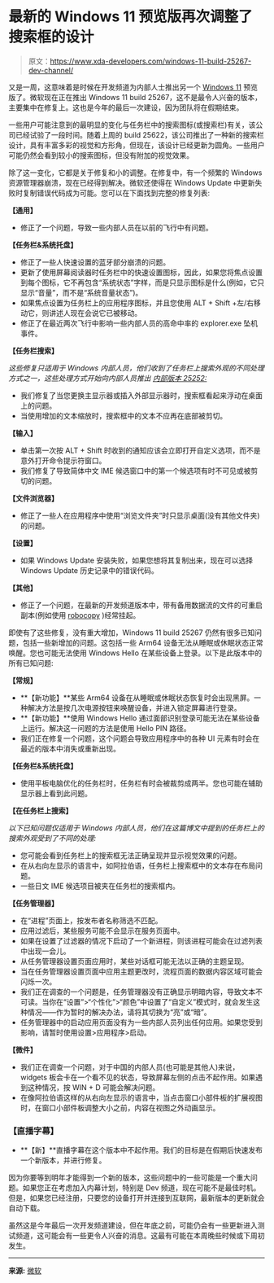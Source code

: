 # 最新的 Windows 11 预览版再次调整了搜索框的设计

> 原文：<https://www.xda-developers.com/windows-11-build-25267-dev-channel/>

又是一周，这意味着是时候在开发频道为内部人士推出另一个 [Windows 11](https://www.xda-developers.com/windows-11/) 预览版了。微软现在正在推出 Windows 11 build 25267，这不是最令人兴奋的版本，主要集中在修复上。这也是今年的最后一次建设，因为团队将在假期结束。

一些用户可能注意到的最明显的变化与任务栏中的搜索图标(或搜索栏)有关，该公司已经试验了一段时间。随着上周的 build 25622，该公司推出了一种新的搜索栏设计，具有丰富多彩的视觉和方形角，但现在，该设计已经更新为圆角。一些用户可能仍然会看到较小的搜索图标，但没有附加的视觉效果。

除了这一变化，它都是关于修复和小的调整。在修复中，有一个频繁的 Windows 资源管理器崩溃，现在已经得到解决。微软还使得在 Windows Update 中更新失败时复制错误代码成为可能。您可以在下面找到完整的修复列表:

**【通用】**

*   修正了一个问题，导致一些内部人员在以前的飞行中有问题。

**【任务栏&系统托盘】**

*   修正了一些人快速设置的蓝牙部分崩溃的问题。
*   更新了使用屏幕阅读器时任务栏中的快速设置图标，因此，如果您将焦点设置到每个图标，它不再包含“系统状态”字样，而是只显示图标是什么(例如，它只显示“音量”，而不是“系统音量状态”)。
*   如果焦点设置为任务栏上的应用程序图标，并且您使用 ALT + Shift +左/右移动它，则讲述人现在会说它已被移动。
*   修正了在最近两次飞行中影响一些内部人员的高命中率的 explorer.exe 坠机事件。

**【任务栏搜索】**

*这些修复只适用于 Windows 内部人员，他们收到了任务栏上搜索外观的不同处理方式之一，这些处理方式开始向内部人员推出* [*内部版本 25252:*](https://blogs.windows.com/windows-insider/2022/11/28/announcing-windows-11-insider-preview-build-25252/)

*   我们修复了当您更换主显示器或插入外部显示器时，搜索框看起来浮动在桌面上的问题。
*   当使用增加的文本缩放时，搜索框中的文本不应再在底部被剪切。

**【输入】**

*   单击第一次按 ALT + Shift 时收到的通知应该会立即打开自定义选项，而不是意外打开命令提示符窗口。
*   我们修复了导致简体中文 IME 候选窗口中的第一个候选项有时不可见或被剪切的问题。

**【文件浏览器】**

*   修正了一些人在应用程序中使用“浏览文件夹”时只显示桌面(没有其他文件夹)的问题。

**【设置】**

*   如果 Windows Update 安装失败，如果您想将其复制出来，现在可以选择 Windows Update 历史记录中的错误代码。

**【其他】**

*   修正了一个问题，在最新的开发频道版本中，带有备用数据流的文件的可重启副本(例如使用 [robocopy](https://learn.microsoft.com/windows-server/administration/windows-commands/robocopy) )经常挂起。

即使有了这些修复，没有重大增加，Windows 11 build 25267 仍然有很多已知问题，包括一些新增加的问题。这包括一些 Arm64 设备无法从睡眠或休眠状态正常唤醒。您也可能无法使用 Windows Hello 在某些设备上登录。以下是此版本中的所有已知问题:

**【常规】**

*   **【新功能】**某些 Arm64 设备在从睡眠或休眠状态恢复时会出现黑屏。一种解决方法是按几次电源按钮来唤醒设备，并进入锁定屏幕进行登录。
*   **【新功能】**使用 Windows Hello 通过面部识别登录可能无法在某些设备上运行。解决这一问题的方法是使用 Hello PIN 路径。
*   我们正在修复一个问题，这个问题会导致应用程序中的各种 UI 元素有时会在最近的版本中消失或重新出现。

**【任务栏&系统托盘】**

*   使用平板电脑优化的任务栏时，任务栏有时会被裁剪成两半。您也可能在辅助显示器上看到此问题。

**【在任务栏上搜索】**

*以下已知问题仅适用于 Windows 内部人员，他们在这篇博文中提到的任务栏上的搜索外观受到了不同的处理:*

*   您可能会看到任务栏上的搜索框无法正确呈现并显示视觉效果的问题。
*   在从右向左显示的语言中，如阿拉伯语，任务栏上搜索框中的文本存在布局问题。
*   一些日文 IME 候选项目被夹在任务栏的搜索框内。

**【任务管理器】**

*   在“进程”页面上，按发布者名称筛选不匹配。
*   应用过滤后，某些服务可能不会显示在服务页面中。
*   如果在设置了过滤器的情况下启动了一个新进程，则该进程可能会在过滤列表中出现一会儿。
*   从任务管理器设置页面应用时，某些对话框可能无法以正确的主题呈现。
*   当在任务管理器设置页面中应用主题更改时，流程页面的数据内容区域可能会闪烁一次。
*   我们正在调查的一个问题是，任务管理器没有正确显示明暗内容，导致文本不可读。当你在“设置”>“个性化”>“颜色”中设置了“自定义”模式时，就会发生这种情况——作为暂时的解决办法，请将其切换为“亮”或“暗”。
*   任务管理器中的启动应用页面没有为一些内部人员列出任何应用。如果您受到影响，请暂时使用设置>应用程序>启动。

**【微件】**

*   我们正在调查一个问题，对于中国的内部人员(也可能是其他人)来说，widgets 板会卡在一个看不见的状态，导致屏幕左侧的点击不起作用。如果遇到这种情况，按 WIN + D 可能会解决问题。
*   在像阿拉伯语这样的从右向左显示的语言中，当点击窗口小部件板的扩展视图时，在窗口小部件板调整大小之前，内容在视图之外动画显示。

### **【直播字幕】**

*   **【新】**直播字幕在这个版本中不起作用。我们的目标是在假期后快速发布一个新版本，并进行修复。

因为你要等到明年才能得到一个新的版本，这些问题中的一些可能是一个重大问题。如果您正在考虑加入内幕计划，特别是 Dev 频道，现在可能不是最佳时机。但是，如果您已经注册，只要您的设备打开并连接到互联网，最新版本的更新就会自动下载。

虽然这是今年最后一次开发频道建设，但在年底之前，可能仍会有一些更新进入测试频道，这可能会有一些更令人兴奋的消息。这最有可能在本周晚些时候或下周初发生。

* * *

**来源:** [微软](https://blogs.windows.com/windows-insider/2022/12/14/announcing-windows-11-insider-preview-build-25267/)